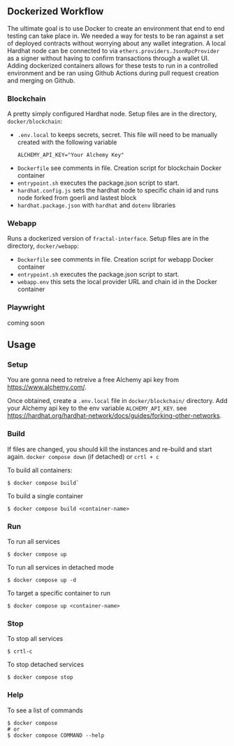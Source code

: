 ## Dockerized Workflow

The ultimate goal is to use Docker to create an environment that end to end testing can take place in. We needed a way for tests to be ran against a set of deployed contracts without worrying about any wallet integration. A local Hardhat node can be connected to via `ethers.providers.JsonRpcProvider` as a signer without having to confirm transactions through a wallet UI. Adding dockerized containers allows for these tests to run in a controlled environment and be ran using Github Actions during pull request creation and merging on Github.

### Blockchain
A pretty simply configured Hardhat node. Setup files are in the directory, `docker/blockchain`:

- `.env.local` to keeps secrets, secret. This file will need to be manually created with the following variable
  ```
  ALCHEMY_API_KEY="Your Alchemy Key"
  ```
- `Dockerfile` see comments in file. Creation script for blockchain Docker container
- `entrypoint.sh` executes the package.json script to start.
- `hardhat.config.js` sets the hardhat node to specific chain id and runs node forked from goerli and lastest block
- `hardhat.package.json` with `hardhat` and `dotenv` libraries

### Webapp
Runs a dockerized version of `fractal-interface`. Setup files are in the directory, `docker/webapp`:

- `Dockerfile` see comments in file. Creation script for webapp Docker container
- `entrypoint.sh` executes the package.json script to start.
- `webapp.env`  this sets the local provider URL and chain id in the Docker container

### Playwright
coming soon

## Usage

### Setup

You are gonna need to retreive a free Alchemy api key from https://www.alchemy.com/. 

Once obtained, create a `.env.local` file in `docker/blockchain/` directory. Add your Alchemy api key to the env variable `ALCHEMY_API_KEY`. see https://hardhat.org/hardhat-network/docs/guides/forking-other-networks.

### Build

If files are changed, you should kill the instances and re-build and start again. `docker compose down` (if detached) or `crtl + c`

To build all containers:
```shell
$ docker compose build`
```
To build a single container
```shell
$ docker compose build <container-name>
```

### Run

To run all services
```shell
$ docker compose up
```

To run all services in detached mode
```shell
$ docker compose up -d
```

To target a specific container to run
```shell
$ docker compose up <container-name>
```

### Stop

To stop all services
```shell
$ crtl-c
```

To stop detached services
```shell
$ docker compose stop
```

### Help
To see a list of commands
```shell
$ docker compose 
# or
$ docker compose COMMAND --help
```